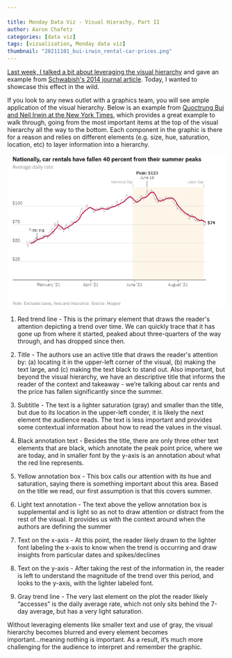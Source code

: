 ```yaml
---

title: Monday Data Viz - Visual Hierachy, Part II
author: Aaron Chafetz
categories: [data viz]
tags: [vizualisation, Monday data viz]
thumbnail: "20211101_bui-irwin_rental-car-prices.png"
---
```


[Last week, I talked a bit about leveraging the visual hierarchy](https://usaid-oha-si.github.io/data%20viz/2021/10/25/mdv-visual-hierarchy-1.html) and gave an example from [Schwabish's 2014 journal article](https://www.aeaweb.org/articles?id=10.1257/jep.28.1.209). Today, I wanted to showcase this effect in the wild.

If you look to any news outlet with a graphics team, you will see ample application of the visual hierarchy.  Below is an example from [Quoctrung Bui and Neil Irwin at the New York Times](https://www.nytimes.com/2021/09/20/upshot/car-rental-prices-economy.html), which provides a great example to walk through, going from the most important items at the top of the visual hierarchy all the way to the bottom. Each component in the graphic is there for a reason and relies on different elements (e.g. size, hue, saturation, location, etc) to layer information into a hierarchy.

![rental car price trend](/assets/images/posts/20211101_bui-irwin_rental-car-prices.png)

1. Red trend line - This is the primary element that draws the reader's attention depicting a trend over time. We can quickly trace that it has gone up from where it started, peaked about three-quarters of the way through, and has dropped since then.

1. Title - The authors use an active title that draws the reader's attention by: (a) locating it in the upper-left corner of the visual, (b) making the text large, and (c) making the text black to stand out.  Also important, but beyond the visual hierarchy, we have an descriptive title that informs the reader of the context and takeaway - we’re talking about car rents and the price has fallen significantly since the summer.

1. Subtitle - The text is a lighter saturation (gray) and smaller than the title, but due to its location in the upper-left conder, it is likely the  next element the audience reads. The text is less important and provides some contextual information about how to read the values in the visual. 

1. Black annotation text - Besides the title, there are only three other text elements that are black, which annotate the peak point price, where we are today, and in smaller font by the y-axis is an annotation about what the red line represents.

1. Yellow annotation box - This box calls our attention with its hue and saturation, saying there is something important about this area. Based on the title we read, our first assumption is that this covers summer. 

1. Light text annotation - The text above the yellow annotation box is supplemental and is light so as not to draw attention or distract from the rest of the visual. It provides us with the context around when the authors are defining the summer

1. Text on the x-axis - At this point, the reader likely drawn to the lighter font labeling the x-axis to know when the trend is occurring and draw insights from particular dates and spikes/declines

1. Text on the y-axis - After taking the rest of the information in, the reader is left to understand the magnitude of the trend over this period, and looks to the y-axis, with the lighter labeled font.

1. Gray trend line - The very last element on the plot the reader likely “accesses” is the daily average rate, which not only sits behind the 7-day average, but has a very light saturation.

Without leveraging elements like smaller text and use of gray, the visual hierarchy becomes blurred and every element becomes important...meaning nothing is important. As a result, it’s much more challenging for the audience to interpret and remember the graphic.